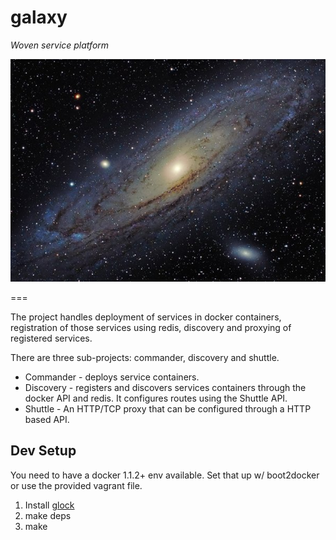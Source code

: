 galaxy
======

*Woven service platform*

![galaxy](logo.jpg)

===

The project handles deployment of services in docker containers, registration of those
services using redis, discovery and proxying of registered services.

There are three sub-projects: commander, discovery and shuttle.

  * Commander - deploys service containers.
  * Discovery - registers and discovers services containers through the docker API and redis. It
    configures routes using the Shuttle API.
  * Shuttle - An HTTP/TCP proxy that can be configured through a HTTP based API.

## Dev Setup

You need to have a docker 1.1.2+ env available.  Set that up w/ boot2docker or use the provided
vagrant file.

1. Install [glock](https://github.com/robfig/glock)
2. make deps
3. make



